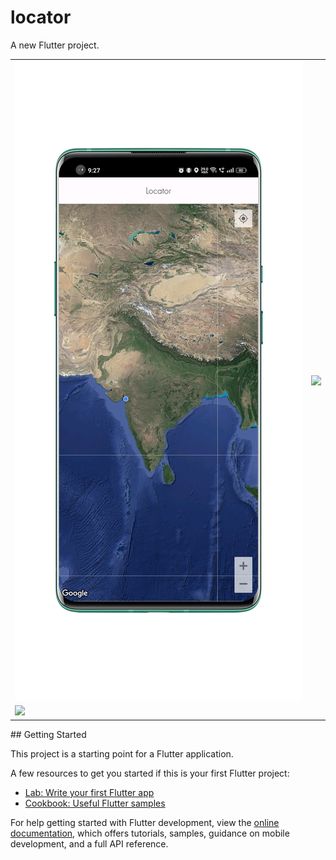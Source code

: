 # locator

A new Flutter project.
<table>
  <tr>
  </tr>
  <tr>
    <td><img src="images/1676261115332_100.PNG" </td>
    <td><img src="images/1676261120802_100.PNG" </td>
  </tr>
  <tr>
    <td><img src="images/ezgif-5-f3f64a65e7.gif" </td>
  </tr>
 </table>
## Getting Started

This project is a starting point for a Flutter application.

A few resources to get you started if this is your first Flutter project:

- [Lab: Write your first Flutter app](https://docs.flutter.dev/get-started/codelab)
- [Cookbook: Useful Flutter samples](https://docs.flutter.dev/cookbook)

For help getting started with Flutter development, view the
[online documentation](https://docs.flutter.dev/), which offers tutorials,
samples, guidance on mobile development, and a full API reference.
